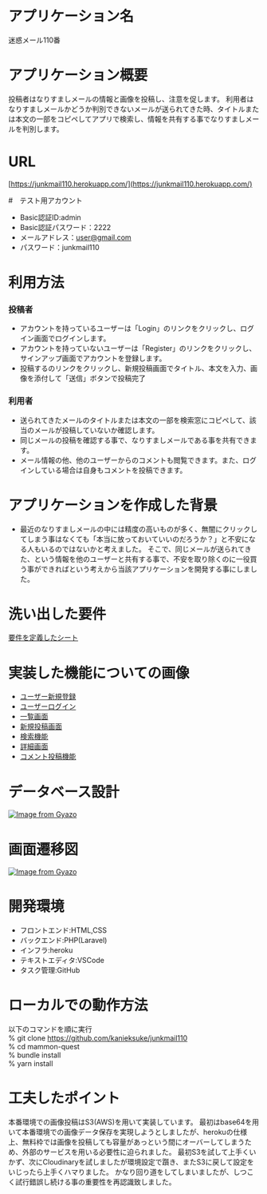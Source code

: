 # アプリケーション名
迷惑メール110番

# アプリケーション概要
投稿者はなりすましメールの情報と画像を投稿し、注意を促します。
利用者はなりすましメールかどうか判別できないメールが送られてきた時、タイトルまたは本文の一部をコピペしてアプリで検索し、情報を共有する事でなりすましメールを判別します。

# URL
[https://junkmail110.herokuapp.com/](https://junkmail110.herokuapp.com/)

#　テスト用アカウント
- Basic認証ID:admin
- Basic認証パスワード：2222
- メールアドレス：user@gmail.com
- パスワード：junkmail110

# 利用方法

### 投稿者
- アカウントを持っているユーザーは「Login」のリンクをクリックし、ログイン画面でログインします。
- アカウントを持っていないユーザーは「Register」のリンクをクリックし、サインアップ画面でアカウントを登録します。
- 投稿するのリンクをクリックし、新規投稿画面でタイトル、本文を入力、画像を添付して「送信」ボタンで投稿完了

### 利用者
- 送られてきたメールのタイトルまたは本文の一部を検索窓にコピペして、該当のメールが投稿していないか確認します。
- 同じメールの投稿を確認する事で、なりすましメールである事を共有できます。
- メール情報の他、他のユーザーからのコメントも閲覧できます。また、ログインしている場合は自身もコメントを投稿できます。

# アプリケーションを作成した背景
- 最近のなりすましメールの中には精度の高いものが多く、無闇にクリックしてしまう事はなくても「本当に放っておいていいのだろうか？」と不安になる人もいるのではないかと考えました。
そこで、同じメールが送られてきた、という情報を他のユーザーと共有する事で、不安を取り除くのに一役買う事ができればという考えから当該アプリケーションを開発する事にしました。

# 洗い出した要件
[要件を定義したシート](https://docs.google.com/spreadsheets/d/1w0f2LKN0eSovQbMAn5-qOVLs4eR0CB4EXwejvZXZF0Y/edit#gid=982722306)

# 実装した機能についての画像
- [ユーザー新規登録](https://gyazo.com/6c61731116b3dddaf6bf6bb7718a64b7)<br>
- [ユーザーログイン](https://gyazo.com/67aa1adfc169e56de88d364656c5f381)<br>
- [一覧画面](https://gyazo.com/c24e55098e4eecb2ccffa4a75f62fc1c)<br>
- [新規投稿画面](https://gyazo.com/8cf66728ffb085bb970e03109abc9f50)<br>
- [検索機能](https://gyazo.com/752833d617548488c0500776791a4f96)<br>
- [詳細画面](https://gyazo.com/8b2839e2dd60aa4894b5c57ed157d367)<br>
- [コメント投稿機能](https://gyazo.com/10e663dd8791087a32a1bb4f5e00840c)<br>

# データベース設計
[![Image from Gyazo](https://i.gyazo.com/d5f6c85218e9765e150e2e4e811aff09.png)](https://gyazo.com/d5f6c85218e9765e150e2e4e811aff09)

# 画面遷移図
[![Image from Gyazo](https://i.gyazo.com/97656d053fde6143be4858e0dc7bf459.png)](https://gyazo.com/97656d053fde6143be4858e0dc7bf459)

# 開発環境
- フロントエンド:HTML,CSS
- バックエンド:PHP(Laravel)
- インフラ:heroku
- テキストエディタ:VSCode
- タスク管理:GitHub

# ローカルでの動作方法
以下のコマンドを順に実行<br>
% git clone https://github.com/kanieksuke/junkmail110<br>
% cd mammon-quest<br>
% bundle install<br>
% yarn install<br>

# 工夫したポイント
本番環境での画像投稿はS3(AWS)を用いて実装しています。
最初はbase64を用いて本番環境での画像データ保存を実現しようとしましたが、herokuの仕様上、無料枠では画像を投稿しても容量があっという間にオーバーしてしまうため、外部のサービスを用いる必要性に迫られました。
最初S3を試して上手くいかず、次にCloudinaryを試しましたが環境設定で躓き、またS3に戻して設定をいじったら上手くハマりました。
かなり回り道をしてしまいましたが、しつこく試行錯誤し続ける事の重要性を再認識致しました。
